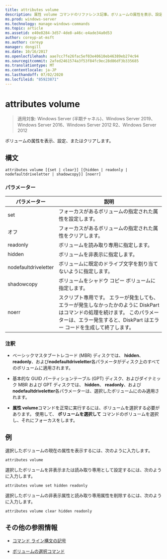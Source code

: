 ```yaml
---
title: attributes volume
description: 属性 volume コマンドのリファレンス記事。ボリュームの属性を表示、設定、またはクリアします。
ms.prod: windows-server
ms.technology: manage-windows-commands
ms.topic: article
ms.assetid: e40e8284-3d57-4de8-a46c-e4ade34a0d53
author: coreyp-at-msft
ms.author: coreyp
manager: dongill
ms.date: 10/16/2017
ms.openlocfilehash: aae7cc7fe26fac5ef03e40610eb46389eb274c94
ms.sourcegitcommit: 2afed2461574a3f53f84fc9ec28d86df3b335685
ms.translationtype: MT
ms.contentlocale: ja-JP
ms.lasthandoff: 07/02/2020
ms.locfileid: "85923871"
---
```

# <a name="attributes-volume"></a>attributes volume

> 適用対象: Windows Server (半期チャネル)、Windows Server 2019、Windows Server 2016、Windows Server 2012 R2、Windows Server 2012

ボリュームの属性を表示、設定、またはクリアします。

## <a name="syntax"></a>構文

```
attributes volume [{set | clear}] [{hidden | readonly | nodefaultdriveletter | shadowcopy}] [noerr]
```

### <a name="parameters"></a>パラメーター

| パラメーター | 説明 |
| ------- | -------- |
| set | フォーカスがあるボリュームの指定された属性を設定します。 |
| オフ | フォーカスがあるボリュームの指定された属性をクリアします。 |
| readonly | ボリュームを読み取り専用に指定します。 |
| hidden | ボリュームを非表示に指定します。 |
| nodefaultdriveletter | ボリュームに既定のドライブ文字を割り当てないように指定します。 |
| shadowcopy | ボリュームをシャドウ コピー ボリュームに指定します。 |
| noerr | スクリプト専用です。 エラーが発生しても、エラーが発生しなかったかのように DiskPart はコマンドの処理を続けます。 このパラメーターは、エラー発生すると、DiskPart はエラー コードを生成して終了します。 |

### <a name="remarks"></a>注釈

- ベーシックマスタブートレコード (MBR) ディスクでは、 **hidden**、 **readonly**、および**nodefaultdriveletter**各パラメータがディスク上のすべてのボリュームに適用されます。

- 基本的な GUID パーティションテーブル (GPT) ディスク、およびダイナミック MBR および GPT ディスクでは、 **hidden**、 **readonly**、および**nodefaultdriveletter**各パラメーターは、選択したボリュームにのみ適用されます。

- **属性 volume**コマンドを正常に実行するには、ボリュームを選択する必要があります。 使用して、 **ボリュームを選択して** コマンドのボリュームを選択し、それにフォーカスをします。

## <a name="examples"></a>例

選択したボリュームの現在の属性を表示するには、次のように入力します。

```
attributes volume
```

選択したボリュームを非表示または読み取り専用として設定するには、次のように入力します。

```
attributes volume set hidden readonly
```

選択したボリュームの非表示属性と読み取り専用属性を削除するには、次のように入力します。

```
attributes volume clear hidden readonly
```

## <a name="additional-references"></a>その他の参照情報

- [コマンド ライン構文の記号](command-line-syntax-key.md)

- [ボリュームの選択コマンド](select-volume.md)
